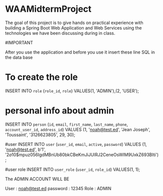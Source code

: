 # WAAMidtermProject
The goal of this project is to give hands on practical experience with building a Spring Boot Web Application and Web Services using the technologies we have been discussing during in class.

#IMPORTANT

After you use the application and before you use it
insert these line SQL in the data base

# To create the role
INSERT INTO `role` (`role_id`, `role`) VALUES(1, 'ADMIN'),(2, 'USER'); 

# personal info about admin
INSERT INTO `person` (`id`, `email`, `first_name`, `last_name`, `phone`, `account_user_id`, `address_id`) VALUES
(1, 'noah@test.ed', 'Jean Joseph', 'Toussaint', '3126623805', 29, 30);

#user
INSERT INTO `user` (`user_id`, `email`, `active`, `password`) VALUES
(1, 'noah@test.ed', b'1', '$2a$10$mpuz056IgdMBnUb80bkCBeKmJiJUlRJ2CeneOsWIM9UxkZ693BIti');

#user role
INSERT INTO `user_role` (`user_id`, `role_id`) VALUES(1, 1);

The ADMIN ACCOUNT WILL BE

User : noah@test.ed
password : 12345
Role : ADMIN